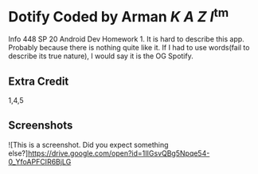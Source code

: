 # Dotify Coded by Arman *K A Z I*<sup>tm</sup>
Info 448 SP 20 Android Dev Homework 1. It is hard to describe this app.
Probably because there is nothing quite like it. If I had to use words(fail to describe its true nature), 
I would say it is the OG Spotify.

## Extra Credit
1,4,5

## Screenshots
![This is a screenshot. Did you expect something else?]https://drive.google.com/open?id=1IIGsvQBg5Npqe54-0_YfoAPFCIR6BjLG
